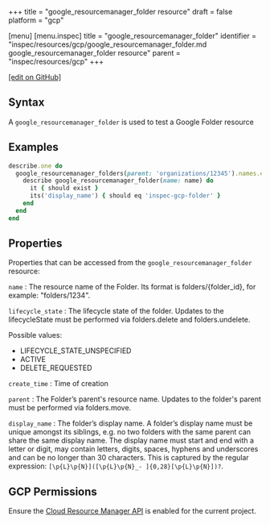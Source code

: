 +++
title = "google_resourcemanager_folder resource"
draft = false
platform = "gcp"

[menu]
  [menu.inspec]
    title = "google_resourcemanager_folder"
    identifier = "inspec/resources/gcp/google_resourcemanager_folder.md google_resourcemanager_folder resource"
    parent = "inspec/resources/gcp"
+++

[\[edit on GitHub\]](https://github.com/inspec/inspec-gcp/blob/master/docs/resources/google_resourcemanager_folder.md)

## Syntax

A `google_resourcemanager_folder` is used to test a Google Folder resource

## Examples

```ruby
describe.one do
  google_resourcemanager_folders(parent: 'organizations/12345').names.each do |name|
    describe google_resourcemanager_folder(name: name) do
      it { should exist }
      its('display_name') { should eq 'inspec-gcp-folder' }
    end
  end
end
```

## Properties

Properties that can be accessed from the `google_resourcemanager_folder` resource:

`name`
: The resource name of the Folder. Its format is folders/{folder_id}, for example: "folders/1234".

`lifecycle_state`
: The lifecycle state of the folder. Updates to the lifecycleState must be performed via folders.delete and folders.undelete.

  Possible values:

  - LIFECYCLE_STATE_UNSPECIFIED
  - ACTIVE
  - DELETE_REQUESTED

`create_time`
: Time of creation

`parent`
: The Folder’s parent's resource name. Updates to the folder's parent must be performed via folders.move.

`display_name`
: The folder’s display name. A folder’s display name must be unique amongst its siblings, e.g. no two folders with the same parent can share the same display name. The display name must start and end with a letter or digit, may contain letters, digits, spaces, hyphens and underscores and can be no longer than 30 characters. This is captured by the regular expression: `[\p{L}\p{N}]([\p{L}\p{N}_- ]{0,28}[\p{L}\p{N}])?`.

## GCP Permissions

Ensure the [Cloud Resource Manager API](https://console.cloud.google.com/apis/library/cloudresourcemanager.googleapis.com/) is enabled for the current project.
